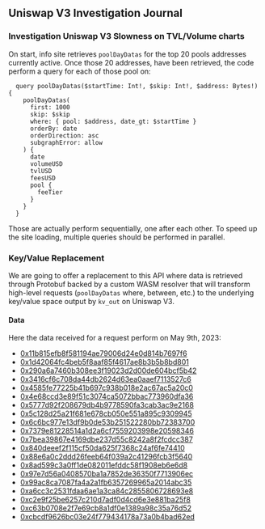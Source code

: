 ## Uniswap V3 Investigation Journal

### Investigation Uniswap V3 Slowness on TVL/Volume charts

On start, info site retrieves `poolDayDatas` for the top 20 pools addresses currently active. Once those 20 addresses, have been retrieved, the code perform a query for each of those pool on:

```gql
  query poolDayDatas($startTime: Int!, $skip: Int!, $address: Bytes!) {
    poolDayDatas(
      first: 1000
      skip: $skip
      where: { pool: $address, date_gt: $startTime }
      orderBy: date
      orderDirection: asc
      subgraphError: allow
    ) {
      date
      volumeUSD
      tvlUSD
      feesUSD
      pool {
        feeTier
      }
    }
  }
```

Those are actually perform sequentially, one after each other. To speed up the site loading, multiple queries should be performed in parallel.

### Key/Value Replacement

We are going to offer a replacement to this API where data is retrieved through Protobuf backed by a custom WASM resolver that will transform high-level requests (`poolDayDatas` where, between, etc.) to the underlying key/value space output by `kv_out` on Uniswap V3.

#### Data

Here the data received for a request perform on May 9th, 2023:

- [0x11b815efb8f581194ae79006d24e0d814b7697f6](./pool_day_datas_0x11b815efb8f581194ae79006d24e0d814b7697f6.json)
- [0x1d42064fc4beb5f8aaf85f4617ae8b3b5b8bd801](./pool_day_datas_0x1d42064fc4beb5f8aaf85f4617ae8b3b5b8bd801.json)
- [0x290a6a7460b308ee3f19023d2d00de604bcf5b42](./pool_day_datas_0x290a6a7460b308ee3f19023d2d00de604bcf5b42.json)
- [0x3416cf6c708da44db2624d63ea0aaef7113527c6](./pool_day_datas_0x3416cf6c708da44db2624d63ea0aaef7113527c6.json)
- [0x4585fe77225b41b697c938b018e2ac67ac5a20c0](./pool_day_datas_0x4585fe77225b41b697c938b018e2ac67ac5a20c0.json)
- [0x4e68ccd3e89f51c3074ca5072bbac773960dfa36](./pool_day_datas_0x4e68ccd3e89f51c3074ca5072bbac773960dfa36.json)
- [0x5777d92f208679db4b9778590fa3cab3ac9e2168](./pool_day_datas_0x5777d92f208679db4b9778590fa3cab3ac9e2168.json)
- [0x5c128d25a21f681e678cb050e551a895c9309945](./pool_day_datas_0x5c128d25a21f681e678cb050e551a895c9309945.json)
- [0x6c6bc977e13df9b0de53b251522280bb72383700](./pool_day_datas_0x6c6bc977e13df9b0de53b251522280bb72383700.json)
- [0x7379e81228514a1d2a6cf7559203998e20598346](./pool_day_datas_0x7379e81228514a1d2a6cf7559203998e20598346.json)
- [0x7bea39867e4169dbe237d55c8242a8f2fcdcc387](./pool_day_datas_0x7bea39867e4169dbe237d55c8242a8f2fcdcc387.json)
- [0x840deeef2f115cf50da625f7368c24af6fe74410](./pool_day_datas_0x840deeef2f115cf50da625f7368c24af6fe74410.json)
- [0x88e6a0c2ddd26feeb64f039a2c41296fcb3f5640](./pool_day_datas_0x88e6a0c2ddd26feeb64f039a2c41296fcb3f5640.json)
- [0x8ad599c3a0ff1de082011efddc58f1908eb6e6d8](./pool_day_datas_0x8ad599c3a0ff1de082011efddc58f1908eb6e6d8.json)
- [0x97e7d56a0408570ba1a7852de36350f7713906ec](./pool_day_datas_0x97e7d56a0408570ba1a7852de36350f7713906ec.json)
- [0x99ac8ca7087fa4a2a1fb6357269965a2014abc35](./pool_day_datas_0x99ac8ca7087fa4a2a1fb6357269965a2014abc35.json)
- [0xa6cc3c2531fdaa6ae1a3ca84c2855806728693e8](./pool_day_datas_0xa6cc3c2531fdaa6ae1a3ca84c2855806728693e8.json)
- [0xc2e9f25be6257c210d7adf0d4cd6e3e881ba25f8](./pool_day_datas_0xc2e9f25be6257c210d7adf0d4cd6e3e881ba25f8.json)
- [0xc63b0708e2f7e69cb8a1df0e1389a98c35a76d52](./pool_day_datas_0xc63b0708e2f7e69cb8a1df0e1389a98c35a76d52.json)
- [0xcbcdf9626bc03e24f779434178a73a0b4bad62ed](./pool_day_datas_0xcbcdf9626bc03e24f779434178a73a0b4bad62ed.json)


